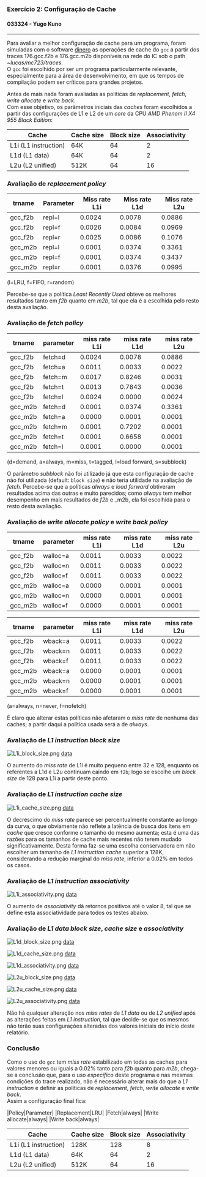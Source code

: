 ### Exercício 2: Configuração de Cache
#### 033324 - Yugo Kuno

---

Para avaliar a melhor configuração de cache para um programa, foram simuladas com o software [dinero](http://www.cs.wisc.edu/~markhill/DineroIV/) as operações de cache do `gcc` a partir dos traces 176.gcc.f2b e 176.gcc.m2b disponíveis na rede do IC sob o path _~lucas/mc723/traces_.  
O `gcc` foi escolhido por ser um programa particularmente relevante, especialmente para a área de desenvolvimento, em que os tempos de compilação podem ser críticos para grandes projetos.

Antes de mais nada foram avaliadas as políticas de _replacement_, _fetch_, _write allocate_ e _write back_.  
Com esse objetivo, os parâmetros iniciais das _caches_ foram escolhidos a partir das configurações de L1 e L2 de um _core_ da CPU _AMD Phenom II X4 955 Black Edition_:

|Cache|Cache size|Block size|Associativity|
|---|---|---|---|
|L1i (L1 instruction)|64K|64|2|
|L1d (L1 data)|64K|64|2|
|L2u (L2 unified)|512K|64|16|


### Avaliação de _replacement policy_

|trname|Parameter|Miss rate L1i|Miss rate L1d|Miss rate L2u|
|---|---|---|---|---|
|gcc_f2b|repl=l|0.0024|0.0078|0.0886|
|gcc_f2b|repl=f|0.0026|0.0084|0.0969|
|gcc_f2b|repl=r|0.0025|0.0086|0.1076|
|gcc_m2b|repl=l|0.0001|0.0374|0.3361|
|gcc_m2b|repl=f|0.0001|0.0374|0.3437|
|gcc_m2b|repl=r|0.0001|0.0376|0.0995|

(l=LRU, f=FIFO, r=random)

Percebe-se que a política _Least Recently Used_ obteve os melhores resultados tanto em _f2b_ quanto em _m2b_, tal que ela é a escolhida pelo resto desta avaliação.


### Avaliação de _fetch policy_

|trname|parameter|miss rate L1i|miss rate L1d|miss rate L2u|
|---|---|---|---|---|
|gcc_f2b|fetch=d|0.0024|0.0078|0.0886|
|gcc_f2b|fetch=a|0.0011|0.0033|0.0022|
|gcc_f2b|fetch=m|0.0017|0.8246|0.0031|
|gcc_f2b|fetch=t|0.0013|0.7843|0.0036|
|gcc_f2b|fetch=l|0.0024|0.0000|0.0024|
|gcc_m2b|fetch=d|0.0001|0.0374|0.3361|
|gcc_m2b|fetch=a|0.0000|0.0001|0.0001|
|gcc_m2b|fetch=m|0.0001|0.7202|0.0001|
|gcc_m2b|fetch=t|0.0001|0.6658|0.0001|
|gcc_m2b|fetch=l|0.0001|0.0000|0.0001|

(d=demand, a=always, m=miss, t=tagged, l=load forward, s=subblock)

O parâmetro _subblock_ não foi utilizado já que esta configuração de cache não foi utilizada (default: `block size`) e não teria utilidade na avaliação de _fetch_.
Percebe-se que a políticas _always_ e _load forward_ obtiveram resultados acima das outras e muito parecidos; como _always_ tem melhor desempenho em mais resultados de _f2b_ e _m2b, ela foi escolhida para o resto desta avaliação.


### Avaliação de _write allocate policy_ e _write back policy_

|trname|parameter|miss rate L1i|miss rate L1d|miss rate L2u|
|---|---|---|---|---|
|gcc_f2b|walloc=a|0.0011|0.0033|0.0022|
|gcc_f2b|walloc=n|0.0011|0.0033|0.0022|
|gcc_f2b|walloc=f|0.0011|0.0033|0.0022|
|gcc_m2b|walloc=a|0.0000|0.0001|0.0001|
|gcc_m2b|walloc=n|0.0000|0.0001|0.0001|
|gcc_m2b|walloc=f|0.0000|0.0001|0.0001|

|trname|parameter|miss rate L1i|miss rate L1d|miss rate L2u|
|---|---|---|---|---|
|gcc_f2b|wback=a|0.0011|0.0033|0.0022|
|gcc_f2b|wback=n|0.0011|0.0033|0.0022|
|gcc_f2b|wback=f|0.0011|0.0033|0.0022|
|gcc_m2b|wback=a|0.0000|0.0001|0.0001|
|gcc_m2b|wback=n|0.0000|0.0001|0.0001|
|gcc_m2b|wback=f|0.0000|0.0001|0.0001|

(a=always, n=never, f=nofetch)

É claro que alterar estas políticas não afetaram o _miss rate_ de nenhuma das caches; a partir daqui a política usada será a de _always_.

### Avaliação de _L1 instruction block size_

![L1i_block_size.png](L1i_block_size.png)
[data](l1ibsize.md)

O aumento do _miss rate_ de L1i é muito pequeno entre 32 e 128, enquanto os referentes a L1d e L2u continuam caindo em `f2b`; logo se escolhe um _block size_ de 128 para L1i a partir deste ponto.


### Avaliação de _L1 instruction cache size_

![L1i_cache_size.png](L1i_cache_size.png)
[data](l1isize.md)

O decréscimo do _miss rate_ parece ser percentualmente constante ao longo da curva, o que obviamente não reflete a latência de busca dos ítens em _cache_ que cresce conforme o tamanho do mesmo aumenta; esta é uma das razões para os tamanhos de cache mais recentes não terem mudado significativamente. Desta forma faz-se uma escolha conservadora em não escolher um tamanho de _L1 instruction cache_ superior a 128K, considerando a redução marginal do _miss rate_, inferior a 0.02% em todos os casos.


### Avaliação de _L1 instruction associativity_

![L1i_associativity.png](L1i_associativity.png)
[data](l1iassoc.md)

O aumento de _associativity_ dá retornos positivos até o valor 8, tal que se define esta associatividade para todos os testes abaixo.

### Avaliação de _L1 data block size_, _cache size_ e _associativity_

![L1d_block_size.png](L1d_block_size.png)
[data](l1dbsize.md)

![L1d_cache_size.png](L1d_cache_size.png)
[data](l1dsize.md)

![L1d_associativity.png](L1d_associativity.png)
[data](l1dassoc.md)

![L2u_block_size.png](L2u_block_size.png)
[data](l2ubsize.md)

![L2u_cache_size.png](L2u_cache_size.png)
[data](l2usize.md)

![L2u_associativity.png](L2u_associativity.png)
[data](l2uassoc.md)

Não há qualquer alteração nos _miss rates_ de _L1 data_ ou de _L2 unified_ após as alterações feitas em _L1 instruction_, tal que decide-se que os mesmos não terão suas configurações alteradas dos valores iniciais do início deste relatório.


### Conclusão

Como o uso do `gcc` tem _miss rate_ estabilizado em todas as caches para valores menores ou iguais a 0.02% tanto para _f2b_ quanto para _m2b_, chega-se a conclusão que, para o uso *específico* deste programa e nas mesmas condições do trace realizado, não é necessário alterar mais do que a _L1 instruction_ e definir as políticas de _replacement_, _fetch_, _write allocate_ e _write back_.  
Assim a configuração final fica:

|Policy|Parameter|
|Replacement|LRU|
|Fetch|always|
|Write allocate|always|
|Write back|always|

|Cache|Cache size|Block size|Associativity|
|---|---|---|---|
|L1i (L1 instruction)|128K|128|8|
|L1d (L1 data)|64K|64|2|
|L2u (L2 unified)|512K|64|16|
